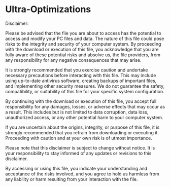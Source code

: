 # Ultra-Optimizations

Disclaimer:

Please be advised that the file you are about to access has the potential to access and modify your PC files and data. The nature of this file could pose risks to the integrity and security of your computer system. By proceeding with the download or execution of this file, you acknowledge that you are fully aware of these potential risks and absolve us, the file providers, from any responsibility for any negative consequences that may arise.

It is strongly recommended that you exercise caution and undertake necessary precautions before interacting with this file. This may include using up-to-date antivirus software, creating backups of important files, and implementing other security measures. We do not guarantee the safety, compatibility, or suitability of this file for your specific system configuration.

By continuing with the download or execution of this file, you accept full responsibility for any damages, losses, or adverse effects that may occur as a result. This includes but is not limited to data corruption, data loss, unauthorized access, or any other potential harm to your computer system.

If you are uncertain about the origins, integrity, or purpose of this file, it is strongly recommended that you refrain from downloading or executing it. Proceeding with caution and at your own risk is of utmost importance.

Please note that this disclaimer is subject to change without notice. It is your responsibility to stay informed of any updates or revisions to this disclaimer.

By accessing or using this file, you indicate your understanding and acceptance of the risks involved, and you agree to hold us harmless from any liability or harm resulting from your interaction with the file.
